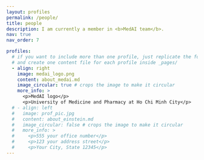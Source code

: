 ```yaml
---
layout: profiles
permalink: /people/
title: people
description: I am currently a member in <b>MedAI team</b>.
nav: true
nav_order: 7

profiles:
  # if you want to include more than one profile, just replicate the following block
  # and create one content file for each profile inside _pages/
  - align: right
    image: medai_logo.png
    content: about_medai.md
    image_circular: true # crops the image to make it circular
    more_info: >
      <p>MedAI logo</p>
      <p>University of Medicine and Pharmacy at Ho Chi Minh City</p>
  # - align: left
  #   image: prof_pic.jpg
  #   content: about_einstein.md
  #   image_circular: false # crops the image to make it circular
  #   more_info: >
  #     <p>555 your office number</p>
  #     <p>123 your address street</p>
  #     <p>Your City, State 12345</p>
---
```

